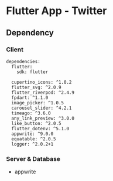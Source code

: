 # Flutter App - Twitter

## Dependency

### Client

```
dependencies:
  flutter:
    sdk: flutter

  cupertino_icons: ^1.0.2
  flutter_svg: ^2.0.9
  flutter_riverpod: ^2.4.9
  fpdart: ^1.1.0
  image_picker: ^1.0.5
  carousel_slider: ^4.2.1
  timeago: ^3.6.0
  any_link_preview: ^3.0.0
  like_button: ^2.0.5
  flutter_dotenv: ^5.1.0
  appwrite: ^9.0.0
  equatable: ^2.0.5
  logger: ^2.0.2+1
```

### Server & Database

- appwrite
